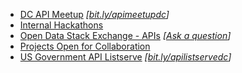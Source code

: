 
* [DC API Meetup](http://www.meetup.com/DC-Web-API-User-Group/) *[[bit.ly/apimeetupdc](http://bit.ly/apimeetupdc)]*
* [Internal Hackathons](http://pages.18f.gov/API-All-the-X/pages/internal_hackathons/)
* [Open Data Stack Exchange - APIs](http://opendata.stackexchange.com/questions/tagged/api) *[[Ask a question](https://opendata.stackexchange.com/questions/ask?tags=api)]*
* [Projects Open for Collaboration](http://pages.18f.gov/API-All-the-X/pages/collaboration/)
* [US Government API Listserve](https://groups.google.com/forum/#!forum/us-government-apis) *[[bit.ly/apilistservedc](http://bit.ly/apilistservedc)]*
